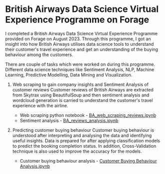 # British Airways Data Science Virtual Experience Programme on Forage

I completed a British Airways Data Science Virtual Experience Programme provided on Forage on August 2023. Through this programme, I got an insight into how British Airways utilises data science tools to understand their customer's travel experience and get an understanding of the buying behaviour among the customers. 

There are couple of tasks which were worked on during this programme. Different data science techniques like Sentiment Analysis, NLP, Machine Learning, Predictive Modelling, Data Mining and Visualization.

1. Web scraping to gain company insights and Sentiment Analysis of customer reviews
   Customer reviews of British Airways are extracted from Skytrax using BeautifulSoup and then sentiment analysis and wordcloud generation is carried to understand the customer's travel experience with the airline.
   * Web scraping python notebook - [BA_web_scraping_reviews.ipynb](BA_web_scraping_reviews.ipynb)
   * Sentiment analysis - [BA_reviews_analysis.ipynb](BA_reviews_analysis.ipynb)

2. Predicting customer buying behaviour
   Customer buying behaviour is understood after interpreting and analysing the data and identifying useful insights. Data is prepared for after applying classification models to predict the booking completion status. In addition, Cross-Validation technique is also used to improve the accuracy for the models.
   * Customer buying behaviour analysis - [Customer Buying Behaviour Analysis.ipynb](https://github.com/vatsalmandalia/BritishAirways-VirtualExperience-Forage/blob/main/Customer%20Buying%20Behaviour%20Analysis.ipynb)
     
